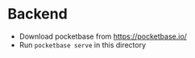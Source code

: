 # Backend

* Download pocketbase from https://pocketbase.io/
* Run `pocketbase serve` in this directory
